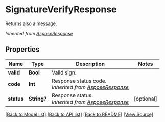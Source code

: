 # SignatureVerifyResponse
Returns also a message.

*Inherited from [AsposeResponse](AsposeResponse.md)*
## Properties
Name | Type | Description | Notes
------------ | ------------- | ------------- | -------------
**valid** | **Bool** | Valid sign. | 
**code** | **Int** | Response status code.<br />*Inherited from [AsposeResponse](AsposeResponse.md)* | 
**status** | **String?** | Response status.<br />*Inherited from [AsposeResponse](AsposeResponse.md)* | [optional]

[[Back to Model list]](../README.md#documentation-for-models) [[Back to API list]](../README.md#documentation-for-api-endpoints) [[Back to README]](../README.md) [[View Source]](../AsposePdfCloud/Models/SignatureVerifyResponse.swift)

